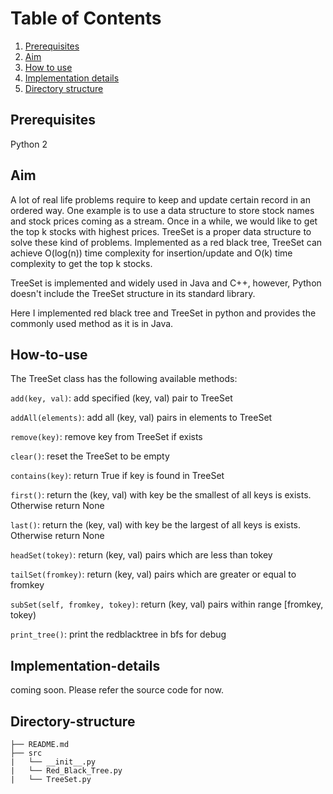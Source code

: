 # Table of Contents
1. [Prerequisites](README.md#Prerequisites)
2. [Aim](README.md#Aim)
3. [How to use](README.md#How-to-use)
4. [Implementation details](README.md#Implementation-details)
5. [Directory structure](README.md#directory-structure)


## Prerequisites


Python 2

## Aim


A lot of real life problems require to keep and update certain record in an ordered way.
One example is to use a data structure to store stock names and stock prices coming as a stream.
Once in a while, we would like to get the top k stocks with highest prices.
TreeSet is a proper data structure to solve these kind of problems. Implemented as a red black tree,
TreeSet can achieve O(log(n)) time complexity for insertion/update and O(k) time complexity to get the top k stocks.


TreeSet is implemented and widely used in Java and C++, however, Python doesn't include the TreeSet structure in its 
standard library.

Here I implemented red black tree and TreeSet in python and provides the commonly used method as it is in Java.


## How-to-use


The TreeSet class has the following available methods:


`add(key, val)`: add specified (key, val) pair to TreeSet


`addAll(elements)`: add all (key, val) pairs in elements to TreeSet


`remove(key)`: remove key from TreeSet if exists


`clear()`: reset the TreeSet to be empty


`contains(key)`: return True if key is found in TreeSet


`first()`: return the (key, val) with key be the smallest of all keys is exists. Otherwise return None


`last()`: return the (key, val) with key be the largest of all keys is exists. Otherwise return None


`headSet(tokey)`: return (key, val) pairs which are less than tokey


`tailSet(fromkey)`: return (key, val) pairs which are greater or equal to fromkey


`subSet(self, fromkey, tokey)`: return (key, val) pairs within range [fromkey, tokey)


`print_tree()`: print the redblacktree in bfs for debug



## Implementation-details


coming soon.
Please refer the source code for now.



## Directory-structure


    ├── README.md 
    ├── src
    |   └── __init__.py
    |   └── Red_Black_Tree.py
    |   └── TreeSet.py	

	